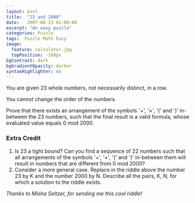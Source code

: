 ```yaml
---
layout: post
title:  "23 and 2000"
date:   2007-08-13 01:00:00
excerpt: "An easy puzzle"
categories: Puzzle
tags:  Puzzle Math Easy
image:
  feature: calculator.jpg
  topPosition: -100px
bgContrast: dark
bgGradientOpacity: darker
syntaxHighlighter: no
---
```

You are given 23 whole numbers, not necessarily distinct, in a row.

You cannot change the order of the numbers.

Prove that there exists an arrangement of the symbols '+', '×', '(' and ')' in-between the 23 numbers, such that the final result is a valid formula, whose evaluated value equals 0 mod 2000.

### Extra Credit 

1. Is 23 a tight bound? Can you find a sequence of 22 numbers such that all arrangements of the symbols '+', '×', '(' and ')' in-between them will result in numbers that are different from 0 mod 2000?
2. Consider a more general case. Replace in the riddle above the number 23 by K and the number 2000 by N. Describe all the pairs, K, N, for which a solution to the riddle exists.

*Thanks to Misha Seltzer, for sending me this cool riddle!*

<!-- ## Spoiler Alert - Solution Ahead

$$2000 = 2^4 \times 5^3$$

Note that for any 2 numbers, a and b, if a or b is even, then $$(a \times b)$$ is even, and if both are odd, then $$(a + b)$$ is even. Basically, we can take any 2 consecutive numbers from the line and create an even number. That means that we can take the first 8 numbers, and create $$2^4$$.

We are left with 23 - 8 = 15 numbers. If we can take any sequence of 5 numbers and create a number the is divisible by 5, then we are done. Let's consider the numbers mod 5. If one of the numbers is 0 mod 5, just multiply all 5 numbers together. Otherwise, the 5 numbers are all equal to $$\plusminus 1, \plusminus 2$$ mod 5. If you have a number repeating 5 times, just add them all up. Otherwise, if you have a 1 and a -1 next to each other or a 2 and a -2 next to each other, just add those together and you get 0 mod 5 (and then multiply all of the numbers). Otherwise, 1 and -1 are not adjacent, and 2 and -2 are not adjacent.

1 1 1
1 1 2
//1 1 -2

1 2 1
1 2 2
1 2 -1

1 -2 1
1 -2 -1
1 -2 -2

That means that there must be a subsequence of the form: $$\plusminus 2 \plusminus 1 \plusminus2$$. -->
